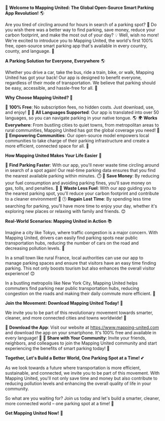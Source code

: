 🚀 **Welcome to Mapping United: The Global Open-Source Smart Parking App Revolution!** 🌎

Are you tired of circling around for hours in search of a parking spot? 🤯 Do you wish there was a better way to find parking, save money, reduce your carbon footprint, and make the most out of your day? 💡 Well, wish no more! We're excited to introduce you to Mapping United, the world's first 100% free, open-source smart parking app that's available in every country, county, and language. 🌟

**A Parking Solution for Everyone, Everywhere** 🌎

Whether you drive a car, take the bus, ride a train, bike, or walk, Mapping United has got your back! Our app is designed to benefit everyone, regardless of their mode of transportation. We believe that parking should be easy, accessible, and hassle-free for all. 💯

**Why Choose Mapping United? 🤔**

🚀 **100% Free**: No subscription fees, no hidden costs. Just download, use, and enjoy! 💸
💬 **All Languages Supported**: Our app is translated into over 50 languages, so you can navigate parking in your native tongue. 🌎
🌍 **Works Everywhere**: From bustling cities to quiet towns, from metropolitan areas to rural communities, Mapping United has got the global coverage you need! 🌟
💪 **Empowering Communities**: Our open-source model empowers local communities to take charge of their parking infrastructure and create a more efficient, connected space for all. 💖

**How Mapping United Makes Your Life Easier** 🤗

🚗 **Find Parking Faster**: With our app, you'll never waste time circling around in search of a spot again! Our real-time parking data ensures that you find the nearest available parking within minutes. ⏱️
💸 **Save Money**: By reducing your fuel consumption and avoiding parking fines, you'll save money on gas, tolls, and penalties. 🤑
🌟 **Waste Less Fuel**: With our app guiding you to the nearest parking spot, you'll reduce your carbon footprint and contribute to a cleaner environment! 🌿
🕒 **Regain Lost Time**: By spending less time searching for parking, you'll have more time to enjoy your day, whether it's exploring new places or relaxing with family and friends. 😊

**Real-World Scenarios: Mapping United in Action** 📚

Imagine a city like Tokyo, where traffic congestion is a major concern. With Mapping United, drivers can easily find parking spots near public transportation hubs, reducing the number of cars on the road and decreasing pollution levels. 🌆

In a small town like rural France, local authorities can use our app to manage parking spaces and ensure that visitors have an easy time finding parking. This not only boosts tourism but also enhances the overall visitor experience! 😊

In a bustling metropolis like New York City, Mapping United helps commuters find parking near public transportation hubs, reducing congestion on the roads and making their daily commute more efficient. 🗽️

**Join the Movement: Download Mapping United Today!** 📲

We invite you to be part of this revolutionary movement towards smarter, cleaner, and more connected cities and towns worldwide! 💖

🌟 **Download the App**: Visit our website at https://www.mapping-united.com and download the app on your smartphone. It's 100% free and available in every language! 📱
👥 **Share with Your Community**: Invite your friends, neighbors, and colleagues to join the Mapping United community and start experiencing the benefits of smart parking today! 👫

**Together, Let's Build a Better World, One Parking Spot at a Time!** 💕

As we look towards a future where transportation is more efficient, sustainable, and connected, we invite you to be part of this movement. With Mapping United, you'll not only save time and money but also contribute to reducing pollution levels and enhancing the overall quality of life in your community.

So what are you waiting for? Join us today and let's build a smarter, cleaner, more connected world – one parking spot at a time! 🌟

**Get Mapping United Now!** 📲